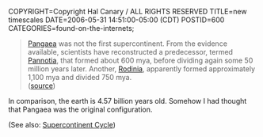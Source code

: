COPYRIGHT=Copyright Hal Canary / ALL RIGHTS RESERVED
TITLE=new timescales
DATE=2006-05-31 14:51:00-05:00 (CDT)
POSTID=600
CATEGORIES=found-on-the-internets;

> <div><a href="http://en.wikipedia.org/wiki/Pangaea">Pangaea</a> was not the first supercontinent. From the evidence available, scientists have reconstructed a predecessor, termed <a href="http://en.wikipedia.org/wiki/Pannotia">Pannotia</a>, that formed about 600&nbsp;mya, before dividing again some 50 million years later. Another, <a href="http://en.wikipedia.org/wiki/Rodinia">Rodinia</a>, apparently formed approximately 1,100 mya and divided 750&nbsp;mya.<br>(<a href="http://en.wikipedia.org/wiki/Pangaea">source</a>)</div>

In comparison, the earth is 4.57 billion years old. Somehow I had thought that Pangaea was the original configuration.

(See also: [Supercontinent Cycle](http://en.wikipedia.org/wiki/Supercontinent_cycle))
